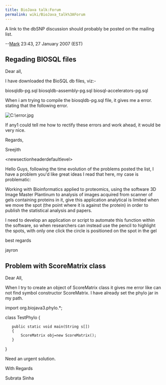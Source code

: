 ```yaml
---
title: BioJava talk:Forum
permalink: wiki/BioJava_talk%3AForum
---
```


A link to the dbSNP discussion should probably be posted on the mailing
list.

--[Mark](User:Mark "wikilink") 23:43, 27 January 2007 (EST)

Regading BIOSQL files
---------------------

Dear all,

I have downloaded the BioSQL db files, viz:-

biosqldb-pg.sql biosqldb-assembly-pg.sql biosql-accelerators-pg.sql

When i am trying to compile the biosqldb-pg.sql file, it gives me a
error. stating that the following error.

![](C:\error.jpg "C:\error.jpg")

If any1 could tell me how to rectify these errors and work ahead, it
would be very nice.

Regards,

Sreejith

\<newsectionheaderdefaultlevel\>

Hello Guys, following the time evolution of the problems posted the
list, I have a problem you'd like great ideas I read that here, my case
is problematic:

Working with Bioinformatics applied to proteomics, using the software 3D
Image Master Plantinum to analysis of images acquired from scanner of
gels containing proteins in it, give this application analytical is
limited when we move the spot (the point where it is against the
protein) in order to publish the statistical analysis and papers.

I need to develop an application or script to automate this function
within the software, so when researchers can instead use the pencil to
highlight the spots, with only one click the circle is positioned on the
spot in the gel

best regards

jayron

Problem with ScoreMatrix class
------------------------------

Dear All,

When I try to create an object of ScoreMatrix class it gives me error
like can not find symbol constructor ScoreMatrix. I have already set the
phylo jar in my path.

import org.biojava3.phylo.\*;

class TestPhylo {

`   public static void main(String s[])`  
`   {`  
`       ScoreMatrix obj=new ScoreMatrix();`  
`   }`

}

Need an urgent solution.

With Regards

Subrata Sinha

